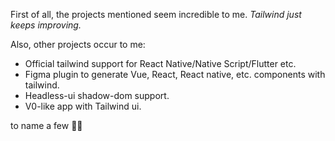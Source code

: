 First of all, the projects mentioned seem incredible to me. *Tailwind just keeps improving.*

Also, other projects occur to me:

- Official tailwind support for React Native/Native Script/Flutter etc.
- Figma plugin to generate Vue, React, React native, etc. components with tailwind.
- Headless-ui shadow-dom support.
- V0-like app with Tailwind ui.

to name a few 💪🏽